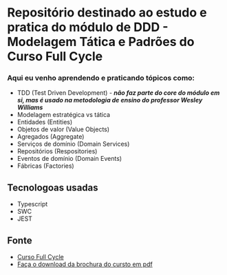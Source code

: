 # Repositório destinado ao estudo e pratica do módulo de DDD - Modelagem Tática e Padrões do Curso Full Cycle

### Aqui eu venho aprendendo e praticando tópicos como:

* TDD (Test Driven Development) - ***não faz parte do core do módulo em si, mas é usado na metodologia de ensino do professor Wesley Williams***
* Modelagem estratégica vs tática
* Entidades (Entities)
* Objetos de valor (Value Objects)
* Agregados (Aggregate)
* Serviços de domínio (Domain Services)
* Repositórios (Respositories)
* Eventos de domínio (Domain Events)
* Fábricas (Factories)

## Tecnologoas usadas

* Typescript
* SWC
* JEST

## Fonte

* [Curso Full Cycle](https://curso.fullcycle.com.br/curso-fullcycle/)
* [Faça o download da brochura do cursto em pdf](http://lancamento.fullcycle.com.br/brochura-fullcycle-3.0.pdf)

